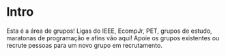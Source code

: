 # Intro

Esta é a área de grupos! Ligas do IEEE, EcompJr, PET, grupos de estudo, maratonas de programação e afins vão aqui! Apoie os grupos existentes ou recrute pessoas para um novo grupo em recrutamento.
